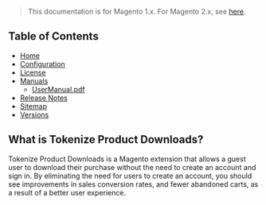 <blockquote class="important">This documentation is for Magento 1.x. For Magento 2.x, see <a href="https://docs.auroraextensions.com/magento/extensions/2.x/tokenizeproductdownloads/latest/">here</a>.</blockquote>

## Table of Contents

- [Home](https://docs.auroraextensions.com/magento/extensions/1.x/tokenizeproductdownloads/latest/)
- [Configuration](https://docs.auroraextensions.com/magento/extensions/1.x/tokenizeproductdownloads/latest/configuration/)
- [License](https://docs.auroraextensions.com/magento/extensions/1.x/tokenizeproductdownloads/LICENSE.txt)
- [Manuals](https://docs.auroraextensions.com/magento/extensions/1.x/tokenizeproductdownloads/latest/manuals/)
    + [UserManual.pdf](https://docs.auroraextensions.com/magento/extensions/1.x/tokenizeproductdownloads/latest/manuals/UserManual.pdf)
- [Release Notes](https://docs.auroraextensions.com/magento/extensions/1.x/tokenizeproductdownloads/RELEASE_NOTES.txt)
- [Sitemap](https://docs.auroraextensions.com/magento/extensions/1.x/tokenizeproductdownloads/latest/sitemap.xml)
- [Versions](https://docs.auroraextensions.com/magento/extensions/1.x/tokenizeproductdownloads/)

## What is Tokenize Product Downloads?

Tokenize Product Downloads is a Magento extension that allows a guest user to download their purchase without the need to create an account and sign in.
By eliminating the need for users to create an account, you should see improvements in sales conversion rates, and fewer abandoned carts, as a result of a
better user experience.
